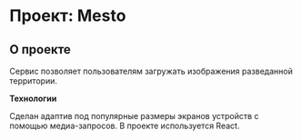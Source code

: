 # Проект: Mesto

## О проекте
Сервис позволяет пользователям загружать изображения разведанной территории.


**Технологии**

Сделан адаптив под популярные размеры экранов устройств с помощью медиа-запросов. В проекте используется React. 

